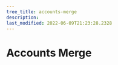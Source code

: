 ```yaml
---
tree_title: accounts-merge
description: 
last_modified: 2022-06-09T21:23:28.2328
---
```


# Accounts Merge
